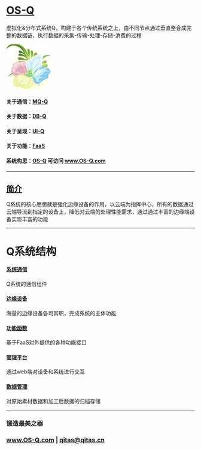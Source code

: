 ﻿# [OS-Q](https://github.com/OS-Q/OS-Q) 

虚拟化&分布式系统Q，构建于各个传统系统之上，由不同节点通过垂直整合成完整的数据链，执行数据的采集-传输-处理-存储-消费的过程

[![sites](OS-Q/OS-Q.png)](http://www.OS-Q.com)

#### 关于通信：[MQ-Q](https://github.com/OS-Q/MQ-Q)
#### 关于数据：[DB-Q](https://github.com/OS-Q/DB-Q)
#### 关于呈现：[UI-Q](https://github.com/OS-Q/UI-Q)
#### 关于功能：[FaaS](https://github.com/OS-Q/FaaS)

#### 系统构思：[OS-Q](https://github.com/OS-Q/OS-Q) 可访问 www.OS-Q.com

---

## [简介](https://github.com/OS-Q/OS-Q/wiki)

Q系统的核心思想就是强化边缘设备的作用，以云端为指挥中心，所有的数据通过云端导流到指定的设备上，降低对云端的处理性能需求，通过通过丰富的边缘端设备实现丰富的功能



---

# Q系统结构

#### [系统通信](https://github.com/OS-Q/MQ-Q.git)

Q系统的通信组件

#### [边缘设备](https://github.com/OS-Q/Edge-Q.git)

海量的边缘设备各司其职，完成系统的主体功能

#### [功能函数](https://github.com/OS-Q/FaaS.git)

基于FaaS对外提供的各种功能接口

#### [管理平台](https://github.com/OS-Q/UI-Q.git)

通过web端对设备和系统进行交互

#### [数据管理](https://github.com/OS-Q/DB-Q.git)

对原始素材数据和加工后数据的归档存储

---

###  锻造最美之器

###  www.OS-Q.com     |    qitas@qitas.cn
